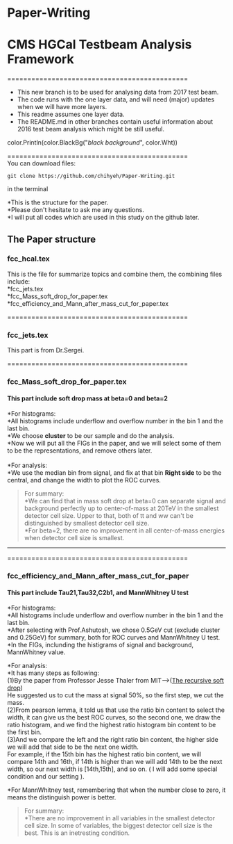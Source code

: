 
# Paper-Writing

# CMS HGCal Testbeam Analysis Framework

=============================================
* This new branch is to be used for analysing data from 2017 test beam. 
* The code runs with the one layer data, and will need (major) updates when we will have more layers. 
* This readme assumes one layer data.
* The README.md in other branches contain useful information about 2016 test beam analysis which might be still useful.


color.Println(color.BlackBg("_black background_", color.Wht))

=============================================<br />
You can download files:<br />
```
git clone https://github.com/chihyeh/Paper-Writing.git
```
in the terminal

*This is the structure for the paper.<br />
*Please don't hesitate to ask me any questions.<br />
*I will put all codes which are used in this study on the github later.<br />


## The Paper structure

### fcc_hcal.tex
This is the file for summarize topics and combine them, the combining files include:<br />
*fcc_jets.tex<br />
*fcc_Mass_soft_drop_for_paper.tex<br />
*fcc_efficiency_and_Mann_after_mass_cut_for_paper.tex<br />

=============================================
### fcc_jets.tex
This part is from Dr.Sergei.<br />

=============================================
### fcc_Mass_soft_drop_for_paper.tex 
#### This part include soft drop mass at beta=0 and beta=2 
*For histograms:<br />
 *All histograms include underflow and overflow number in the bin 1 and the last bin.<br />
 *We choose **cluster** to be our sample and do the analysis.<br />
 *Now we will put all the FIGs in the paper, and we will select some of them to be the representations, and remove others later.<br />
<br />
*For analysis:<br />
 *We use the median bin from signal, and fix at that bin **Right side** to be the central, and change the width to plot the ROC curves.<br />

>For summary:<br /> 
*We can find that in mass soft drop at beta=0 can separate signal and background perfectly up to center-of-mass at 20TeV in the smallest detector cell size. Upper to that, both of tt and ww can't be distinguished by smallest detector cell size.<br />
*For beta=2, there are no improvement in all center-of-mass energies when detector cell size is smallest.<br />
* **
=============================================
### fcc_efficiency_and_Mann_after_mass_cut_for_paper
#### This part include Tau21,Tau32,C2b1, and MannWhitney U test
*For histograms:<br />
 *All histograms include underflow and overflow number in the bin 1 and the last bin.<br />
 *After selecting with Prof.Ashutosh, we chose 0.5GeV cut (exclude cluster and 0.25GeV) for summary, both for ROC curves and MannWhitney U test.<br />
 *In the FIGs, inclunding the histigrams of signal and background, MannWhitney value.<br />

*For analysis:<br />
*It has many steps as following:<br />
 (1)By the paper from Professor Jesse Thaler from MIT-->([The recursive soft drop](https://link.springer.com/content/pdf/10.1007%2FJHEP06%282018%29093.pdf))<br />
  He suggested us to cut the mass at signal 50%, so the first step, we cut the mass.<br />
 (2)From pearson lemma, it told us that use the ratio bin content to select the width, it can give us the best ROC curves, so the second one, we draw the ratio histogram, and we find the highest ratio histogram bin content to be the first bin.<br />
 (3)And we compare the left and the right ratio bin content, the higher side we will add that side to be the next one width. <br />
  For example, if the 15th bin has the highest ratio bin content, we will compare 14th and 16th, if 14th is higher than we will add 14th to be the next width, so our next width is [14th,15th], and so on. ( I will add some special condition and our setting ).

*For MannWhitney test, remembering that when the number close to zero, it means the distinguish power is better.<br />

>For summary:<br />
*There are no improvement in all variables in the smallest detector cell size. In some of variables, the biggest detector cell size is the best. This is an inetresting condition.<br />


